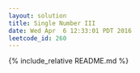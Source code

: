 ```yaml
---
layout: solution
title: Single Number III
date: Wed Apr  6 12:33:01 PDT 2016
leetcode_id: 260
---
```

{% include_relative README.md %}

